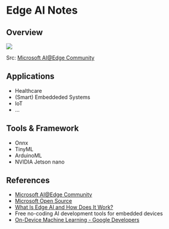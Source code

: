 # Edge AI Notes

## Overview

![](https://microsoft.github.io/ai-at-edge/assets/images/ONNX.PNG)

Src: [Microsoft AI@Edge Community](https://microsoft.github.io/ai-at-edge/assets/images/ONNX.PNG)

## Applications

- Healthcare
- (Smart) Embeddeded Systems
- IoT 
- ...

## Tools & Framework

- Onnx
- TinyML
- ArduinoML
- NVIDIA Jetson nano

## References

- [Microsoft AI@Edge Community](https://microsoft.github.io/ai-at-edge/)
- [Microsoft Open Source ](https://opensource.microsoft.com/)
- [What Is Edge AI and How Does It Work?](https://blogs.nvidia.com/blog/2022/02/17/what-is-edge-ai/)
- Free no-coding AI development tools for embedded devices
- [On-Device Machine Learning - Google Developers](https://developers.google.com/learn/topics/on-device-ml)



